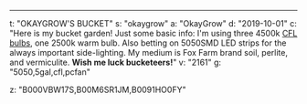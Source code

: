 ---
t: "OKAYGROW'S BUCKET"
s: "okaygrow"
a: "OkayGrow"
d: "2019-10-01"
c: "Here is my bucket garden! Just some basic info: I'm using three 4500k <a href='https://amzn.to/3jMfTYw'>CFL bulbs</a>, one 2500k warm bulb. Also betting on 5050SMD LED strips for the always important side-lighting. My medium is Fox Farm brand soil, perlite, and vermiculite. <strong>Wish me luck bucketeers!</strong>"
v: "2161"
g: "5050,5gal,cfl,pcfan"

z: "B000VBW17S,B00M6SR1JM,B0091HO0FY"
